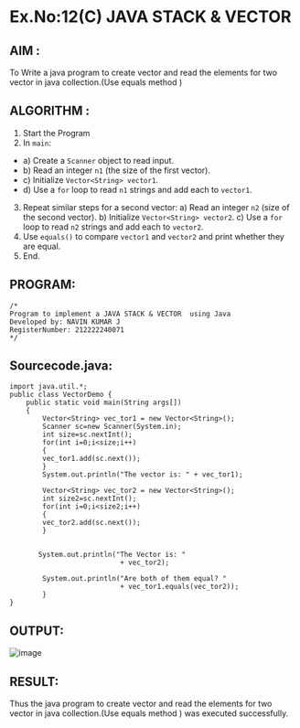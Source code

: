 # Ex.No:12(C)             JAVA STACK & VECTOR
 ## AIM :

To Write a java program to create vector and read the elements for two vector in java collection.(Use equals method )
## ALGORITHM :

1.	Start the Program
2.	In `main`:
-	a) Create a `Scanner` object to read input.
-	b) Read an integer `n1` (the size of the first vector).
-	c) Initialize `Vector<String> vector1`.
-	d) Use a `for` loop to read `n1` strings and add each to `vector1`.
3.	Repeat similar steps for a second vector:
a)	Read an integer `n2` (size of the second vector).
b)	Initialize `Vector<String> vector2`.
c)	Use a `for` loop to read `n2` strings and add each to `vector2`.
4.	Use `equals()` to compare `vector1` and `vector2` and print whether they are equal.
5.	End.



## PROGRAM:
 ```
/*
Program to implement a JAVA STACK & VECTOR  using Java
Developed by: NAVIN KUMAR J
RegisterNumber: 212222240071
*/
```

## Sourcecode.java:
```
import java.util.*;
public class VectorDemo {
	public static void main(String args[])
	{
		Vector<String> vec_tor1 = new Vector<String>();
        Scanner sc=new Scanner(System.in);
        int size=sc.nextInt();
	    for(int i=0;i<size;i++)
	    {
		vec_tor1.add(sc.next());
	    }
	   	System.out.println("The vector is: " + vec_tor1);

	    Vector<String> vec_tor2 = new Vector<String>();
        int size2=sc.nextInt();
        for(int i=0;i<size2;i++)
        {
        vec_tor2.add(sc.next());
        }
       
  
       System.out.println("The Vector is: "
                           + vec_tor2);
  
        System.out.println("Are both of them equal? "
                           + vec_tor1.equals(vec_tor2));
		}
}
```

## OUTPUT:

![image](https://github.com/user-attachments/assets/9735e21e-602b-4252-8f94-995cc3508352)

## RESULT:

Thus the java program to create vector and read the elements for two vector in java collection.(Use equals method ) was executed successfully.







